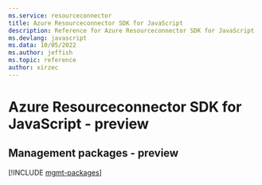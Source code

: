 ```yaml
---
ms.service: resourceconnector
title: Azure Resourceconnector SDK for JavaScript
description: Reference for Azure Resourceconnector SDK for JavaScript
ms.devlang: javascript
ms.data: 10/05/2022
ms.author: jeffish
ms.topic: reference
author: xirzec
---
```

# Azure Resourceconnector SDK for JavaScript - preview

## Management packages - preview
[!INCLUDE [mgmt-packages](resourceconnector-mgmt-index.md)]